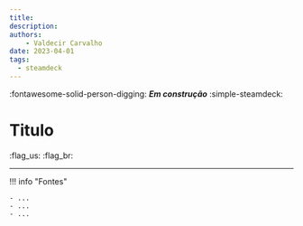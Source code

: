 ```yaml
---
title:  
description:  
authors:
    - Valdecir Carvalho
date: 2023-04-01
tags:
  - steamdeck
---
```


:fontawesome-solid-person-digging: **_Em construção_**
:simple-steamdeck:

# Titulo

:flag_us:
:flag_br:


----

!!! info "Fontes"

    - ...
    - ...
    - ...





